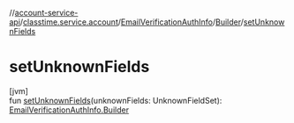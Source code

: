 //[account-service-api](../../../../index.md)/[classtime.service.account](../../index.md)/[EmailVerificationAuthInfo](../index.md)/[Builder](index.md)/[setUnknownFields](set-unknown-fields.md)

# setUnknownFields

[jvm]\
fun [setUnknownFields](set-unknown-fields.md)(unknownFields: UnknownFieldSet): [EmailVerificationAuthInfo.Builder](index.md)
